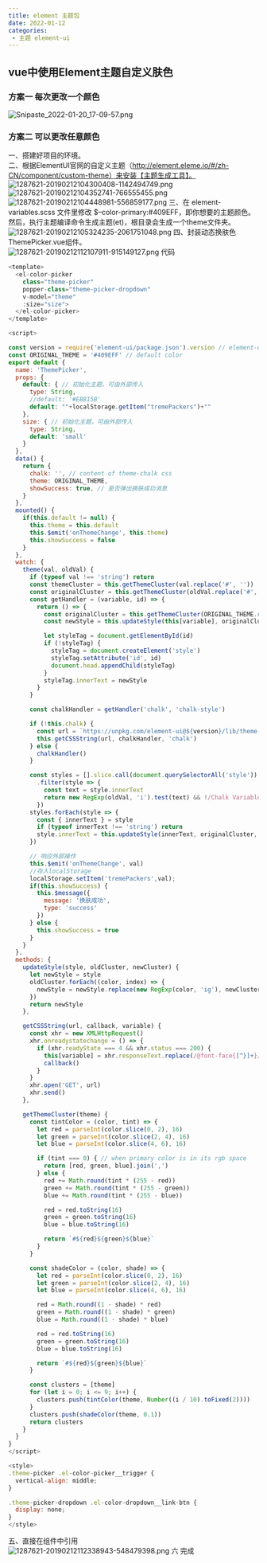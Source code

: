 ```yaml
---
title: element 主题包
date: 2022-01-12
categories:
 - 主题 element-ui
---
```

<!--
 * @Descripttion: ----描述----
 * @version: 1.0
 * @Author: 张鹏
 * @Date: 2022-01-20 16:50:44
 * @LastEditors: 张鹏
 * @LastEditTime: 2022-01-20 17:10:57
-->
## vue中使用Element主题自定义肤色
### 方案一 每次更改一个颜色
![Snipaste_2022-01-20_17-09-57.png](https://s2.loli.net/2022/01/20/tYnBxpsuAEGHKm4.png)
### 方案二 可以更改任意颜色
一、搭建好项目的环境。  
二、根据ElementUI官网的自定义主题（http://element.eleme.io/#/zh-CN/component/custom-theme）来安装【主题生成工具】。  
![1287621-20190212104300408-1142494749.png](https://s2.loli.net/2022/01/20/ZAzIK7Ngx9d1Eoq.png)
![1287621-20190212104352741-766555455.png](https://s2.loli.net/2022/01/20/QUYjF6HoepDsOST.png)
![1287621-20190212104448981-556859177.png](https://s2.loli.net/2022/01/20/CL5PidTmpVFQy8h.png)
三、在 element-variables.scss 文件里修改 $–color-primary:#409EFF，即你想要的主题颜色。然后，执行主题编译命令生成主题(et)，根目录会生成一个theme文件夹。  
![1287621-20190212105324235-2061751048.png](https://s2.loli.net/2022/01/20/UKMq347piFbv6Yj.png)
四、封装动态换肤色ThemePicker.vue组件。  
![1287621-20190212112107911-915149127.png](https://s2.loli.net/2022/01/20/DnjeAI28rYXmkU1.png)
代码  
```js
<template>
  <el-color-picker
    class="theme-picker"
    popper-class="theme-picker-dropdown"
    v-model="theme"
    :size="size">
  </el-color-picker>
</template>

<script>

const version = require('element-ui/package.json').version // element-ui version from node_modules
const ORIGINAL_THEME = '#409EFF' // default color
export default {
  name: 'ThemePicker',
  props: {
    default: { // 初始化主题，可由外部传入
      type: String,
      //default: '#EB815B'
      default: ""+localStorage.getItem("tremePackers")+""
    },
    size: { // 初始化主题，可由外部传入
      type: String,
      default: 'small'
    }
  },
  data() {
    return {
      chalk: '', // content of theme-chalk css
      theme: ORIGINAL_THEME,
      showSuccess: true, // 是否弹出换肤成功消息
    }
  },
  mounted() {
    if(this.default != null) {
      this.theme = this.default
      this.$emit('onThemeChange', this.theme)
      this.showSuccess = false
    }
  },
  watch: {
    theme(val, oldVal) {
      if (typeof val !== 'string') return
      const themeCluster = this.getThemeCluster(val.replace('#', ''))
      const originalCluster = this.getThemeCluster(oldVal.replace('#', ''))
      const getHandler = (variable, id) => {
        return () => {
          const originalCluster = this.getThemeCluster(ORIGINAL_THEME.replace('#', ''))
          const newStyle = this.updateStyle(this[variable], originalCluster, themeCluster)

          let styleTag = document.getElementById(id)
          if (!styleTag) {
            styleTag = document.createElement('style')
            styleTag.setAttribute('id', id)
            document.head.appendChild(styleTag)
          }
          styleTag.innerText = newStyle
        }
      }

      const chalkHandler = getHandler('chalk', 'chalk-style')

      if (!this.chalk) {
        const url = `https://unpkg.com/element-ui@${version}/lib/theme-chalk/index.css`
        this.getCSSString(url, chalkHandler, 'chalk')
      } else {
        chalkHandler()
      }

      const styles = [].slice.call(document.querySelectorAll('style'))
        .filter(style => {
          const text = style.innerText
          return new RegExp(oldVal, 'i').test(text) && !/Chalk Variables/.test(text)
        })
      styles.forEach(style => {
        const { innerText } = style
        if (typeof innerText !== 'string') return
        style.innerText = this.updateStyle(innerText, originalCluster, themeCluster)
      })

      // 响应外部操作
      this.$emit('onThemeChange', val)
      //存入localStorage
      localStorage.setItem('tremePackers',val);
      if(this.showSuccess) {
        this.$message({
          message: '换肤成功',
          type: 'success'
        })
      } else {
        this.showSuccess = true
      }
    }
  },
  methods: {
    updateStyle(style, oldCluster, newCluster) {
      let newStyle = style
      oldCluster.forEach((color, index) => {
        newStyle = newStyle.replace(new RegExp(color, 'ig'), newCluster[index])
      })
      return newStyle
    },

    getCSSString(url, callback, variable) {
      const xhr = new XMLHttpRequest()
      xhr.onreadystatechange = () => {
        if (xhr.readyState === 4 && xhr.status === 200) {
          this[variable] = xhr.responseText.replace(/@font-face{[^}]+}/, '')
          callback()
        }
      }
      xhr.open('GET', url)
      xhr.send()
    },

    getThemeCluster(theme) {
      const tintColor = (color, tint) => {
        let red = parseInt(color.slice(0, 2), 16)
        let green = parseInt(color.slice(2, 4), 16)
        let blue = parseInt(color.slice(4, 6), 16)

        if (tint === 0) { // when primary color is in its rgb space
          return [red, green, blue].join(',')
        } else {
          red += Math.round(tint * (255 - red))
          green += Math.round(tint * (255 - green))
          blue += Math.round(tint * (255 - blue))

          red = red.toString(16)
          green = green.toString(16)
          blue = blue.toString(16)

          return `#${red}${green}${blue}`
        }
      }

      const shadeColor = (color, shade) => {
        let red = parseInt(color.slice(0, 2), 16)
        let green = parseInt(color.slice(2, 4), 16)
        let blue = parseInt(color.slice(4, 6), 16)

        red = Math.round((1 - shade) * red)
        green = Math.round((1 - shade) * green)
        blue = Math.round((1 - shade) * blue)

        red = red.toString(16)
        green = green.toString(16)
        blue = blue.toString(16)

        return `#${red}${green}${blue}`
      }

      const clusters = [theme]
      for (let i = 0; i <= 9; i++) {
        clusters.push(tintColor(theme, Number((i / 10).toFixed(2))))
      }
      clusters.push(shadeColor(theme, 0.1))
      return clusters
    }
  }
}
</script>

<style>
.theme-picker .el-color-picker__trigger {
  vertical-align: middle;
}

.theme-picker-dropdown .el-color-dropdown__link-btn {
  display: none;
}
</style>
```
五、直接在组件中引用  
![1287621-20190212112338943-548479398.png](https://s2.loli.net/2022/01/20/Pm5QtsguixFkwdh.png)
六 完成